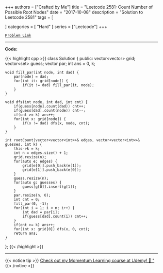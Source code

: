 
+++
authors = ["Crafted by Me"]
title = "Leetcode 2581: Count Number of Possible Root Nodes"
date = "2017-10-08"
description = "Solution to Leetcode 2581"
tags = [
    
]
categories = [
    "Hard"
]
series = ["Leetcode"]
+++



[`Problem Link`](https://leetcode.com/problems/count-number-of-possible-root-nodes/description/)

---

**Code:**

{{< highlight cpp >}}
class Solution {
public:
    vector<vector<int>> grid;
    vector<set<int>> guess;
    vector<int> par;
    int ans = 0, k;

    void fill_par(int node, int dad) {
        par[node] = dad;
        for(int it: grid[node]) {
            if(it != dad) fill_par(it, node);
        }
    }
    
    void dfs(int node, int dad, int cnt) {
        if(guess[node].count(dad)) cnt++;
        if(guess[dad].count(node)) cnt--;
        if(cnt >= k) ans++;
        for(int x: grid[node]) {
            if(x != dad) dfs(x, node, cnt);
        }
    }
    
    int rootCount(vector<vector<int>>& edges, vector<vector<int>>& guesses, int k) {
        this->k = k;
        int n = edges.size() + 1;
        grid.resize(n);
        for(auto e: edges) {
            grid[e[0]].push_back(e[1]);
            grid[e[1]].push_back(e[0]);            
        }
        guess.resize(n);
        for(auto g: guesses) {
            guess[g[0]].insert(g[1]);
        }
        par.resize(n, 0);
        int cnt = 0;
        fill_par(0, -1);
        for(int i = 1; i < n; i++) {
            int dad = par[i];
            if(guess[dad].count(i)) cnt++;
        }
        if(cnt >= k) ans++;
        for(int x: grid[0]) dfs(x, 0, cnt);
        return ans;
    }
};
{{< /highlight >}}



---



{{< notice tip >}}
[Check out my Momentum Learning course at Udemy! 🚀 "](https://www.udemy.com/course/blind-75-the-data-structures-and-algorithms-essentials/)
{{< /notice >}}

